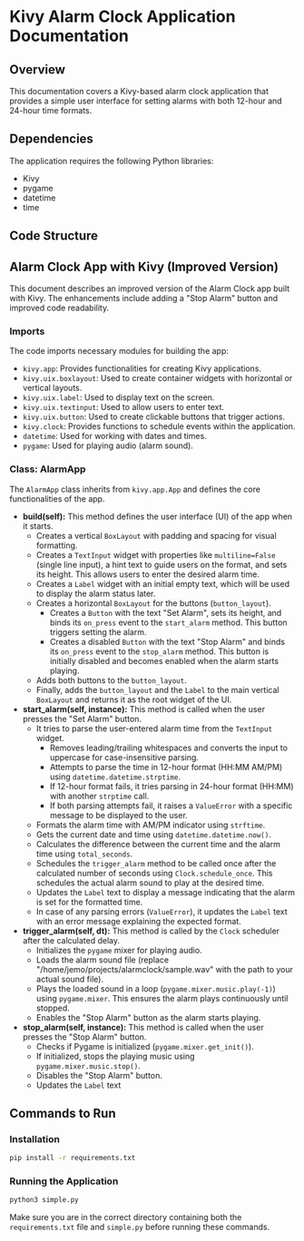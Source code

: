 # Kivy Alarm Clock Application Documentation

## Overview
This documentation covers a Kivy-based alarm clock application that provides a simple user interface for setting alarms with both 12-hour and 24-hour time formats.

## Dependencies
The application requires the following Python libraries:
- Kivy
- pygame
- datetime
- time

## Code Structure

## Alarm Clock App with Kivy (Improved Version)

This document describes an improved version of the Alarm Clock app built with Kivy. The enhancements include adding a "Stop Alarm" button and improved code readability.

### Imports

The code imports necessary modules for building the app:

* `kivy.app`: Provides functionalities for creating Kivy applications.
* `kivy.uix.boxlayout`: Used to create container widgets with horizontal or vertical layouts.
* `kivy.uix.label`: Used to display text on the screen.
* `kivy.uix.textinput`: Used to allow users to enter text.
* `kivy.uix.button`: Used to create clickable buttons that trigger actions.
* `kivy.clock`: Provides functions to schedule events within the application.
* `datetime`: Used for working with dates and times.
* `pygame`: Used for playing audio (alarm sound).

### Class: AlarmApp

The `AlarmApp` class inherits from `kivy.app.App` and defines the core functionalities of the app.

* **build(self):** This method defines the user interface (UI) of the app when it starts.
    * Creates a vertical `BoxLayout` with padding and spacing for visual formatting.
    * Creates a `TextInput` widget with properties like `multiline=False` (single line input), a hint text to guide users on the format, and sets its height. This allows users to enter the desired alarm time.
    * Creates a `Label` widget with an initial empty text, which will be used to display the alarm status later.
    * Creates a horizontal `BoxLayout` for the buttons (`button_layout`).
        * Creates a `Button` with the text "Set Alarm", sets its height, and binds its `on_press` event to the `start_alarm` method. This button triggers setting the alarm.
        * Creates a disabled `Button` with the text "Stop Alarm" and binds its `on_press` event to the `stop_alarm` method. This button is initially disabled and becomes enabled when the alarm starts playing.
    * Adds both buttons to the `button_layout`.
    * Finally, adds the `button_layout` and the `Label` to the main vertical `BoxLayout` and returns it as the root widget of the UI.
* **start_alarm(self, instance):** This method is called when the user presses the "Set Alarm" button.
    * It tries to parse the user-entered alarm time from the `TextInput` widget.
        * Removes leading/trailing whitespaces and converts the input to uppercase for case-insensitive parsing.
        * Attempts to parse the time in 12-hour format (HH:MM AM/PM) using `datetime.datetime.strptime`.
        * If 12-hour format fails, it tries parsing in 24-hour format (HH:MM) with another `strptime` call.
        * If both parsing attempts fail, it raises a `ValueError` with a specific message to be displayed to the user.
    * Formats the alarm time with AM/PM indicator using `strftime`.
    * Gets the current date and time using `datetime.datetime.now()`.
    * Calculates the difference between the current time and the alarm time using `total_seconds`.
    * Schedules the `trigger_alarm` method to be called once after the calculated number of seconds using `Clock.schedule_once`. This schedules the actual alarm sound to play at the desired time.
    * Updates the `Label` text to display a message indicating that the alarm is set for the formatted time.
    * In case of any parsing errors (`ValueError`), it updates the `Label` text with an error message explaining the expected format.
* **trigger_alarm(self, dt):** This method is called by the `Clock` scheduler after the calculated delay.
    * Initializes the `pygame` mixer for playing audio.
    * Loads the alarm sound file (replace "/home/jemo/projects/alarmclock/sample.wav" with the path to your actual sound file).
    * Plays the loaded sound in a loop (`pygame.mixer.music.play(-1)`) using `pygame.mixer`. This ensures the alarm plays continuously until stopped.
    * Enables the "Stop Alarm" button as the alarm starts playing.
* **stop_alarm(self, instance):** This method is called when the user presses the "Stop Alarm" button.
    * Checks if Pygame is initialized (`pygame.mixer.get_init()`).
    * If initialized, stops the playing music using `pygame.mixer.music.stop()`.
    * Disables the "Stop Alarm" button.
    * Updates the `Label` text

## Commands to Run

### Installation
```bash
pip install -r requirements.txt
```

### Running the Application
```bash
python3 simple.py
```

Make sure you are in the correct directory containing both the `requirements.txt` file and `simple.py` before running these commands.